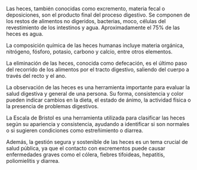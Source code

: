 Las heces, también conocidas como excremento, materia fecal o deposiciones, son el producto final del proceso digestivo. Se componen de los restos de alimentos no digeridos, bacterias, moco, células del revestimiento de los intestinos y agua. Aproximadamente el 75% de las heces es agua.

La composición química de las heces humanas incluye materia orgánica, nitrógeno, fósforo, potasio, carbono y calcio, entre otros elementos.

La eliminación de las heces, conocida como defecación, es el último paso del recorrido de los alimentos por el tracto digestivo, saliendo del cuerpo a través del recto y el ano.

La observación de las heces es una herramienta importante para evaluar la salud digestiva y general de una persona. Su forma, consistencia y color pueden indicar cambios en la dieta, el estado de ánimo, la actividad física o la presencia de problemas digestivos.

La Escala de Bristol es una herramienta utilizada para clasificar las heces según su apariencia y consistencia, ayudando a identificar si son normales o si sugieren condiciones como estreñimiento o diarrea.

Además, la gestión segura y sostenible de las heces es un tema crucial de salud pública, ya que el contacto con excrementos puede causar enfermedades graves como el cólera, fiebres tifoideas, hepatitis, poliomielitis y diarrea.